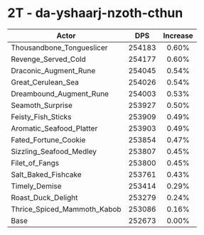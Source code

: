 # 2T - da-yshaarj-nzoth-cthun
| Actor | DPS | Increase |
|---|:---:|:---:|
|Thousandbone_Tongueslicer|254183|0.60%|
|Revenge_Served_Cold|254177|0.60%|
|Draconic_Augment_Rune|254045|0.54%|
|Great_Cerulean_Sea|254026|0.54%|
|Dreambound_Augment_Rune|254003|0.53%|
|Seamoth_Surprise|253927|0.50%|
|Feisty_Fish_Sticks|253909|0.49%|
|Aromatic_Seafood_Platter|253903|0.49%|
|Fated_Fortune_Cookie|253854|0.47%|
|Sizzling_Seafood_Medley|253807|0.45%|
|Filet_of_Fangs|253800|0.45%|
|Salt_Baked_Fishcake|253761|0.43%|
|Timely_Demise|253414|0.29%|
|Roast_Duck_Delight|253279|0.24%|
|Thrice_Spiced_Mammoth_Kabob|253086|0.16%|
|Base|252673|0.00%|
